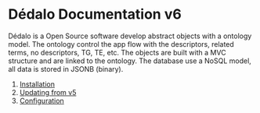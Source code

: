 # Dédalo Documentation v6

Dédalo is a Open Source software develop abstract objects with a ontology model. The ontology control the app flow with the descriptors, related terms, no descriptors, TG, TE, etc. The objects are built with a MVC structure and are linked to the ontology. The database use a NoSQL model, all data is stored in JSONB (binary).

1. [Installation](./install/install.md#installation)
2. [Updating from v5](./update/update_from_v5.md#update-v5-to-v6)
3. [Configuration](./config/configuration.md#configuration)